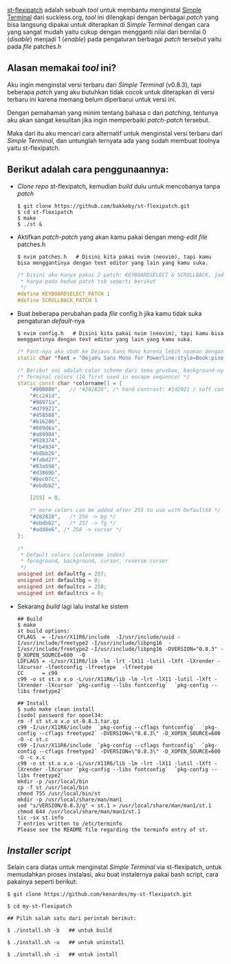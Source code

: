 [st-flexipatch](https://github.com/bakkeby/st-flexipatch) adalah sebuah *tool* untuk membantu menginstal [Simple Terminal](https://st.suckless.org/) dari suckless.org, *tool* ini dilengkapi dengan berbagai *patch* yang bisa langsung dipakai untuk diterapkan di *Simple Terminal* dengan cara yang sangat mudah yaitu cukup dengan mengganti nilai dari bernilai 0 (*disable*) menjadi 1 (*enable*) pada pengaturan berbagai *patch* tersebut yaitu pada *file* patches.h

## Alasan memakai *tool* ini?

Aku ingin menginstal versi terbaru dari *Simple Terminal* (v0.8.3), tapi beberapa *patch* yang aku butuhkan tidak cocok untuk diterapkan di versi terbaru ini karena memang belum diperbarui untuk versi ini.

Dengan pemahaman yang minim tentang bahasa c dan *patching*, tentunya aku akan sangat kesulitan jika ingin memperbaiki *patch-patch* tersebut.

Maka dari itu aku mencari cara alternatif untuk menginstal versi terbaru dari *Simple Terminal*, dan untunglah ternyata ada yang sudah membuat *tool*nya yaitu st-flexipatch.

## Berikut adalah cara penggunaannya:

* *Clone* *repo* st-flexipatch, kemudian *build* dulu untuk mencobanya tanpa *patch*

  ``` shell
  $ git clone https://github.com/bakkeby/st-flexipatch.git
  $ cd st-flexipatch
  $ make
  $ ./st &
  ```

* Aktifkan *patch-patch* yang akan kamu pakai dengan meng-*edit* *file* patches.h

  ``` shell
  $ nvim patches.h   # Disini kita pakai nvim (neovim), tapi kamu bisa menggantinya dengan text editor yang lain yang kamu suka.
  ```

  ``` c++
  /* Disini aku hanya pakai 2 patch: KEYBOARDSELECT & SCROLLBACK, jadi aku hanya mengubah nilai 0 ke 1
   * hanya pada kedua patch tsb seperti berikut
   */
  #define KEYBOARDSELECT_PATCH 1
  #define SCROLLBACK_PATCH 1
  ```

* Buat beberapa perubahan pada *file* config.h jika kamu tidak suka pengaturan *default*-nya

  ``` shell
  $ nvim config.h   # Disini kita pakai nvim (neovim), tapi kamu bisa menggantinya dengan text editor yang lain yang kamu suka.
  ```

  ``` c++
  /* Font-nya aku ubah ke Dejavu Sans Mono karena lebih nyaman dengan font ini */
  static char *font = "DejaVu Sans Mono for Powerline:style=Book:pixelsize=12:antialias=true:autohint=true";

  /* Berikut ini adalah color scheme dari tema gruvbox, background-nya aku ubah ke #000000 agar lebih gelap */
  /* Terminal colors (16 first used in escape sequence) */
  static const char *colorname[] = {
      "#000000",   // "#282828", /* hard contrast: #1d2021 / soft contrast: #32302f */
      "#cc241d",
      "#98971a",
      "#d79921",
      "#458588",
      "#b16286",
      "#689d6a",
      "#a89984",
      "#928374",
      "#fb4934",
      "#b8bb26",
      "#fabd2f",
      "#83a598",
      "#d3869b",
      "#8ec07c",
      "#ebdbb2",

      [255] = 0,

      /* more colors can be added after 255 to use with DefaultXX */
      "#282828",   /* 256 -> bg */
      "#ebdbb2",   /* 257 -> fg */
      "#add8e6", /* 258 -> cursor */
  };

  /*
   * Default colors (colorname index)
   * foreground, background, cursor, reverse cursor
   */
  unsigned int defaultfg = 257;
  unsigned int defaultbg = 0;
  unsigned int defaultcs = 258;
  unsigned int defaultrcs = 0;
  ```

* Sekarang *build* lagi lalu instal ke sistem

  ``` shell
  ## Build
  $ make
  st build options:
  CFLAGS  = -I/usr/X11R6/include  -I/usr/include/uuid -I/usr/include/freetype2 -I/usr/include/libpng16  -I/usr/include/freetype2 -I/usr/include/libpng16 -DVERSION="0.8.3" -D_XOPEN_SOURCE=600  -O
  LDFLAGS = -L/usr/X11R6/lib -lm -lrt -lX11 -lutil -lXft -lXrender -lXcursor -lfontconfig -lfreetype  -lfreetype
  CC      = c99
  c99 -o st st.o x.o -L/usr/X11R6/lib -lm -lrt -lX11 -lutil -lXft -lXrender -lXcursor `pkg-config --libs fontconfig`  `pkg-config --libs freetype2`

  ## Install
  $ sudo make clean install
  [sudo] password for opoel34:
  rm -f st st.o x.o st-0.8.3.tar.gz
  c99 -I/usr/X11R6/include  `pkg-config --cflags fontconfig`  `pkg-config --cflags freetype2` -DVERSION=\"0.8.3\" -D_XOPEN_SOURCE=600  -O -c st.c
  c99 -I/usr/X11R6/include  `pkg-config --cflags fontconfig`  `pkg-config --cflags freetype2` -DVERSION=\"0.8.3\" -D_XOPEN_SOURCE=600  -O -c x.c
  c99 -o st st.o x.o -L/usr/X11R6/lib -lm -lrt -lX11 -lutil -lXft -lXrender -lXcursor `pkg-config --libs fontconfig`  `pkg-config --libs freetype2`
  mkdir -p /usr/local/bin
  cp -f st /usr/local/bin
  chmod 755 /usr/local/bin/st
  mkdir -p /usr/local/share/man/man1
  sed "s/VERSION/0.8.3/g" < st.1 > /usr/local/share/man/man1/st.1
  chmod 644 /usr/local/share/man/man1/st.1
  tic -sx st.info
  7 entries written to /etc/terminfo
  Please see the README file regarding the terminfo entry of st.
  ```

## *Installer script*

Selain cara diatas untuk menginstal *Simple Terminal* via st-flexipatch, untuk memudahkan proses instalasi, aku buat instalernya pakai bash script, cara pakainya seperti berikut:

``` shell
$ git clone https://github.com/kenardes/my-st-flexipatch.git

$ cd my-st-flexipatch

## Pilih salah satu dari perintah berikut:

$ ./install.sh -b   ## untuk build

$ ./install.sh -u   ## untuk uninstall

$ ./install.sh -i   ## untuk install
```

